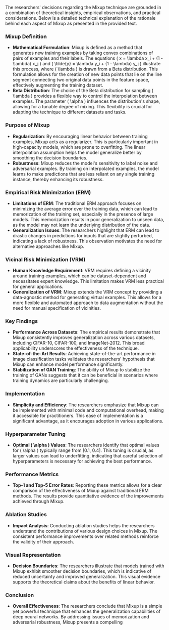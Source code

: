 The researchers' decisions regarding the Mixup technique are grounded in a combination of theoretical insights, empirical observations, and practical considerations. Below is a detailed technical explanation of the rationale behind each aspect of Mixup as presented in the provided text.

### Mixup Definition
- **Mathematical Formulation**: Mixup is defined as a method that generates new training examples by taking convex combinations of pairs of examples and their labels. The equations \( x = \lambda x_i + (1 - \lambda) x_j \) and \( \tilde{y} = \lambda y_i + (1 - \lambda) y_j \) illustrate this process, where \( \lambda \) is drawn from a Beta distribution. This formulation allows for the creation of new data points that lie on the line segment connecting two original data points in the feature space, effectively augmenting the training dataset.
- **Beta Distribution**: The choice of the Beta distribution for sampling \( \lambda \) provides a flexible way to control the interpolation between examples. The parameter \( \alpha \) influences the distribution's shape, allowing for a tunable degree of mixing. This flexibility is crucial for adapting the technique to different datasets and tasks.

### Purpose of Mixup
- **Regularization**: By encouraging linear behavior between training examples, Mixup acts as a regularizer. This is particularly important in high-capacity models, which are prone to overfitting. The linear interpolation assumption helps the model generalize better by smoothing the decision boundaries.
- **Robustness**: Mixup reduces the model's sensitivity to label noise and adversarial examples. By training on interpolated examples, the model learns to make predictions that are less reliant on any single training instance, thereby enhancing its robustness.

### Empirical Risk Minimization (ERM)
- **Limitations of ERM**: The traditional ERM approach focuses on minimizing the average error over the training data, which can lead to memorization of the training set, especially in the presence of large models. This memorization results in poor generalization to unseen data, as the model may not learn the underlying distribution of the data.
- **Generalization Issues**: The researchers highlight that ERM can lead to drastic changes in predictions for inputs that are slightly perturbed, indicating a lack of robustness. This observation motivates the need for alternative approaches like Mixup.

### Vicinal Risk Minimization (VRM)
- **Human Knowledge Requirement**: VRM requires defining a vicinity around training examples, which can be dataset-dependent and necessitates expert knowledge. This limitation makes VRM less practical for general applications.
- **Generalization of VRM**: Mixup extends the VRM concept by providing a data-agnostic method for generating virtual examples. This allows for a more flexible and automated approach to data augmentation without the need for manual specification of vicinities.

### Key Findings
- **Performance Across Datasets**: The empirical results demonstrate that Mixup consistently improves generalization across various datasets, including CIFAR-10, CIFAR-100, and ImageNet-2012. This broad applicability underscores the effectiveness of the technique.
- **State-of-the-Art Results**: Achieving state-of-the-art performance in image classification tasks validates the researchers' hypothesis that Mixup can enhance model performance significantly.
- **Stabilization of GAN Training**: The ability of Mixup to stabilize the training of GANs suggests that it can be beneficial in scenarios where training dynamics are particularly challenging.

### Implementation
- **Simplicity and Efficiency**: The researchers emphasize that Mixup can be implemented with minimal code and computational overhead, making it accessible for practitioners. This ease of implementation is a significant advantage, as it encourages adoption in various applications.

### Hyperparameter Tuning
- **Optimal \( \alpha \) Values**: The researchers identify that optimal values for \( \alpha \) typically range from [0.1, 0.4]. This tuning is crucial, as larger values can lead to underfitting, indicating that careful selection of hyperparameters is necessary for achieving the best performance.

### Performance Metrics
- **Top-1 and Top-5 Error Rates**: Reporting these metrics allows for a clear comparison of the effectiveness of Mixup against traditional ERM methods. The results provide quantitative evidence of the improvements achieved through Mixup.

### Ablation Studies
- **Impact Analysis**: Conducting ablation studies helps the researchers understand the contributions of various design choices in Mixup. The consistent performance improvements over related methods reinforce the validity of their approach.

### Visual Representation
- **Decision Boundaries**: The researchers illustrate that models trained with Mixup exhibit smoother decision boundaries, which is indicative of reduced uncertainty and improved generalization. This visual evidence supports the theoretical claims about the benefits of linear behavior.

### Conclusion
- **Overall Effectiveness**: The researchers conclude that Mixup is a simple yet powerful technique that enhances the generalization capabilities of deep neural networks. By addressing issues of memorization and adversarial robustness, Mixup presents a compelling